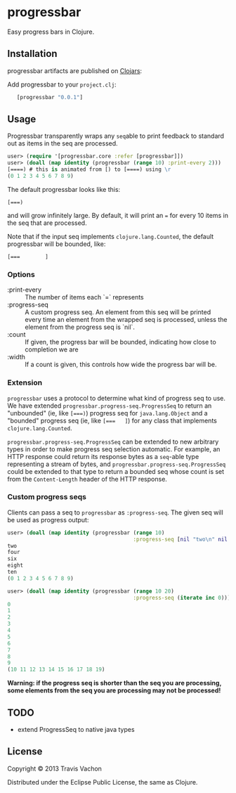 # progressbar

Easy progress bars in Clojure.

## Installation

progressbar artifacts are published on [Clojars](https://clojars.org/progressbar):

Add progressbar to your `project.clj`:

```clj
   [progressbar "0.0.1"]
```

## Usage

Progressbar transparently wraps any `seq`able to print feedback to
standard out as items in the seq are processed.

```clojure
user> (require '[progressbar.core :refer [progressbar]])
user> (doall (map identity (progressbar (range 10) :print-every 2)))
[====) # this is animated from [) to [====) using \r
(0 1 2 3 4 5 6 7 8 9)
```

The default progressbar looks like this:

```
[===)
```

and will grow infinitely large. By default, it will print an `=` for
every 10 items in the seq that are processed.

Note that if the input seq implements `clojure.lang.Counted`, the
default progressbar will be bounded, like:

```
[===        ]
```

### Options

<dl>
<dt>:print-every</dt>
<dd>The number of items each `=` represents</dd>
<dt>:progress-seq</dt>
<dd>A custom progress seq. An element from this seq will be printed every time an element from the wrapped seq is processed, unless the element from the progress seq is `nil`.</dd>
<dt>:count</dt>
<dd>If given, the progress bar will be bounded, indicating how close to completion we are</dd>
<dt>:width</dt>
<dd>If a count is given, this controls how wide the progress bar will be.</dd>
</dl>

### Extension

`progressbar` uses a protocol to determine what kind of progress seq
to use. We have extended `progressbar.progress-seq.ProgressSeq` to
return an "unbounded" (ie, like `[===)`) progress seq for
`java.lang.Object` and a "bounded" progress seq (ie, like `[===   ]`)
for any class that implements `clojure.lang.Counted`.

`progressbar.progress-seq.ProgressSeq` can be extended to new
arbitrary types in order to make progress seq selection automatic. For
example, an HTTP response could return its response bytes as a
`seq`-able type representing a stream of bytes, and
`progressbar.progress-seq.ProgressSeq` could be extended to that type
to return a bounded seq whose count is set from the `Content-Length`
header of the HTTP response.

### Custom progress seqs

Clients can pass a seq to `progressbar` as `:progress-seq`. The given
seq will be used as progress output:

```clojure
user> (doall (map identity (progressbar (range 10)
                                        :progress-seq [nil "two\n" nil "four\n" nil "six\n" nil "eight\n" nil "ten\n"])))
two
four
six
eight
ten
(0 1 2 3 4 5 6 7 8 9)
```

```clojure
user> (doall (map identity (progressbar (range 10 20)
                                        :progress-seq (iterate inc 0))))
0
1
2
3
4
5
6
7
8
9
(10 11 12 13 14 15 16 17 18 19)
```

**Warning: if the progress seq is shorter than the seq you are processing, some elements from the seq you are processing may not be processed!**

## TODO

- extend ProgressSeq to native java types

## License

Copyright © 2013 Travis Vachon

Distributed under the Eclipse Public License, the same as Clojure.
